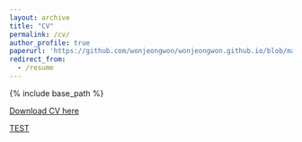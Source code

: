 ```yaml
---
layout: archive
title: "CV"
permalink: /cv/
author_profile: true
paperurl: 'https://github.com/wonjeongwon/wonjeongwon.github.io/blob/master/files/CV_jeong_2022july.pdf'
redirect_from:
  - /resume
---
```


{% include base_path %}

[Download CV here](https://github.com/wonjeongwon/wonjeongwon.github.io/blob/master/files/CV_jeong_2022july.pdf)


[TEST](https://github.com/wonjeongwon/wonjeongwon.github.io/blob/master/files/paper1.pdf)



